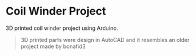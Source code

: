 # Coil Winder Project
3D printed coil winder project using Arduino.

> 3D printed parts were design in AutoCAD and it resembles an older project made by bonafid3
